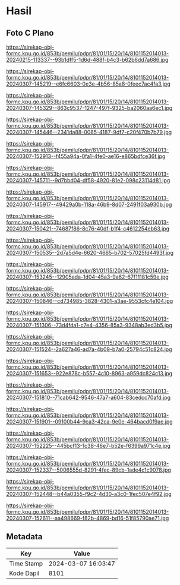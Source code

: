 # Hasil

## Foto C Plano

https://sirekap-obj-formc.kpu.go.id/853b/pemilu/pdpr/81/01/15/20/14/8101152014013-20240215-113337--93b1dff5-1d6d-488f-b4c3-b62b6dd7a686.jpg

https://sirekap-obj-formc.kpu.go.id/853b/pemilu/pdpr/81/01/15/20/14/8101152014013-20240307-145219--e6fc6603-0e3e-4b56-85a8-0feec7ac4fa3.jpg

https://sirekap-obj-formc.kpu.go.id/853b/pemilu/pdpr/81/01/15/20/14/8101152014013-20240307-145329--863c9537-1247-497f-9325-ba2060aa6ec1.jpg

https://sirekap-obj-formc.kpu.go.id/853b/pemilu/pdpr/81/01/15/20/14/8101152014013-20240307-145446--2341da88-0085-4187-9df7-c20f470b7b79.jpg

https://sirekap-obj-formc.kpu.go.id/853b/pemilu/pdpr/81/01/15/20/14/8101152014013-20240307-152913--f455a94a-0fa1-4fe0-ae16-e865bdfce36f.jpg

https://sirekap-obj-formc.kpu.go.id/853b/pemilu/pdpr/81/01/15/20/14/8101152014013-20240307-145711--9d7bbd04-df58-4920-81e2-098c23114d81.jpg

https://sirekap-obj-formc.kpu.go.id/853b/pemilu/pdpr/81/01/15/20/14/8101152014013-20240307-145917--49429a0b-118a-46b9-8d07-2491f03a930b.jpg

https://sirekap-obj-formc.kpu.go.id/853b/pemilu/pdpr/81/01/15/20/14/8101152014013-20240307-150421--74687f86-8c76-40df-b1f4-c4612254eb63.jpg

https://sirekap-obj-formc.kpu.go.id/853b/pemilu/pdpr/81/01/15/20/14/8101152014013-20240307-150535--2d7a5d4e-6620-4665-b702-57025fd4493f.jpg

https://sirekap-obj-formc.kpu.go.id/853b/pemilu/pdpr/81/01/15/20/14/8101152014013-20240307-153245--12905ada-1d04-45a3-9a62-67f11181c59e.jpg

https://sirekap-obj-formc.kpu.go.id/853b/pemilu/pdpr/81/01/15/20/14/8101152014013-20240307-150846--cd734985-3828-4301-a3ae-9553cfc4e104.jpg

https://sirekap-obj-formc.kpu.go.id/853b/pemilu/pdpr/81/01/15/20/14/8101152014013-20240307-151306--73d4fda1-c7e4-4356-85a3-9348ab3ed3b5.jpg

https://sirekap-obj-formc.kpu.go.id/853b/pemilu/pdpr/81/01/15/20/14/8101152014013-20240307-151524--2a627a46-ad7a-4b09-b7a0-25794c51c824.jpg

https://sirekap-obj-formc.kpu.go.id/853b/pemilu/pdpr/81/01/15/20/14/8101152014013-20240307-151653--922e878c-b557-4c10-8963-a959dc824c13.jpg

https://sirekap-obj-formc.kpu.go.id/853b/pemilu/pdpr/81/01/15/20/14/8101152014013-20240307-151810--71cab642-9546-47a7-a604-83cedcc70afd.jpg

https://sirekap-obj-formc.kpu.go.id/853b/pemilu/pdpr/81/01/15/20/14/8101152014013-20240307-151901--09100b44-9ca3-42ca-9e0e-464bacd0f9ae.jpg

https://sirekap-obj-formc.kpu.go.id/853b/pemilu/pdpr/81/01/15/20/14/8101152014013-20240307-152225--445bcf13-1c38-46e7-b52e-f6399a971c4e.jpg

https://sirekap-obj-formc.kpu.go.id/853b/pemilu/pdpr/81/01/15/20/14/8101152014013-20240307-152337--5006555d-8291-4fec-89cb-1ade4c1c9078.jpg

https://sirekap-obj-formc.kpu.go.id/853b/pemilu/pdpr/81/01/15/20/14/8101152014013-20240307-152448--b44a0355-f9c2-4d30-a3c0-1fec507e4f92.jpg

https://sirekap-obj-formc.kpu.go.id/853b/pemilu/pdpr/81/01/15/20/14/8101152014013-20240307-152611--aa498669-f82b-4869-bd16-51f85790ae71.jpg


## Metadata

| Key        | Value               |
| ---------- | ------------------- |
| Time Stamp | 2024-03-07 16:03:47 |
| Kode Dapil | 8101                |



